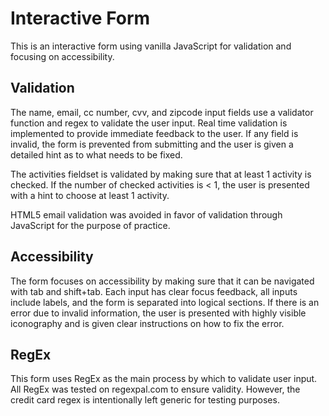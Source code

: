 # Interactive Form

This is an interactive form using vanilla JavaScript for validation and focusing on accessibility.

## Validation

The name, email, cc number, cvv, and zipcode input fields use a validator function and regex to validate the user input. Real time validation is implemented to provide immediate feedback to the user. If any field is invalid, the form is prevented from submitting and the user is given a detailed hint as to what needs to be fixed.

The activities fieldset is validated by making sure that at least 1 activity is checked. If the number of checked activities is < 1, the user is presented with a hint to choose at least 1 activity.

HTML5 email validation was avoided in favor of validation through JavaScript for the purpose of practice. 

## Accessibility

 The form focuses on accessibility by making sure that it can be navigated with tab and shift+tab. Each input has clear focus feedback, all inputs include labels, and the form is separated into logical sections. If there is an error due to invalid information, the user is presented with highly visible iconography and is given clear instructions on how to fix the error.

## RegEx

This form uses RegEx as the main process by which to validate user input. All RegEx was tested on regexpal.com to ensure validity. However, the credit card regex is intentionally left generic for testing purposes.


